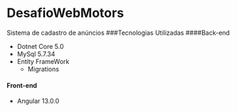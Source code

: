 # DesafioWebMotors

Sistema de cadastro de anúncios
###Tecnologias Utilizadas
####Back-end
* Dotnet Core 5.0
* MySql 5.7.34
* Entity FrameWork
	* Migrations 

#### Front-end
* Angular 13.0.0
